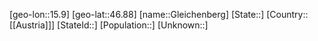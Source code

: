 ﻿---
location: [46.88,15.9]
mapzoom: [7,12] 
mapmarker: city 
type: City
tags:
- geo/City


SpocWebEntityId: 30472
isDeleted: false
confidential: public

---
[geo-lon::15.9]
[geo-lat::46.88]
[name::Gleichenberg]
[State::]
[Country::[[Austria]]]
[StateId::]
[Population::]
[Unknown::]

